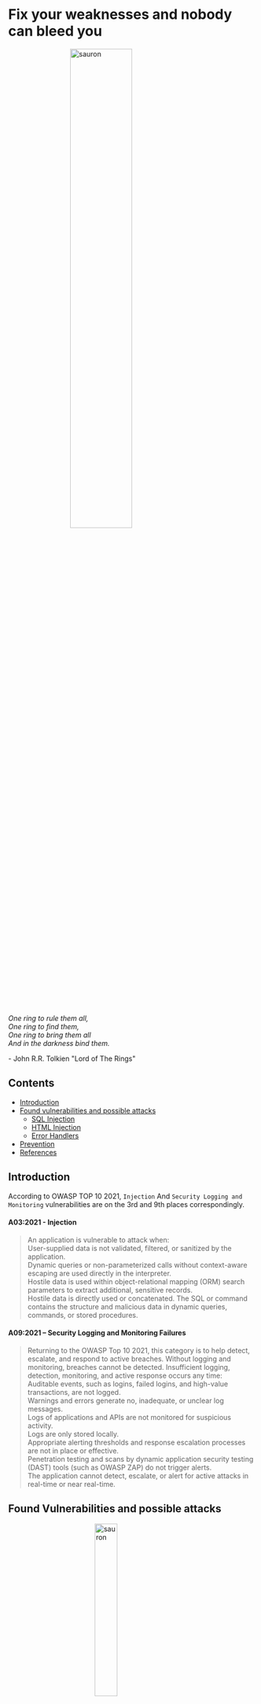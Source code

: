 # Fix your weaknesses and nobody can bleed you

<img src="./img/eye_of_sauron.svg" alt="sauron" style="display: block; width:50%; margin-left: auto;margin-right: auto"/>

<i>One ring to rule them all,
<br>One ring to find them,
<br>One ring to bring them all
<br>And in the darkness bind them.</i>
<p>- John R.R. Tolkien "Lord of The Rings"</p>

## Contents
- [Introduction](#introduction)
- [Found vulnerabilities and possible attacks](#found-vulnerabilities-and-possible-attacks)
  - [SQL Injection](#sqli)
  - [HTML Injection](#htmli)
  - [Error Handlers](#error-handlers)
- [Prevention](#prevention)
- [References](#references)

## Introduction
According to OWASP TOP 10 2021, `Injection` And `Security Logging and Monitoring` vulnerabilities are on the 3rd and 9th places correspondingly.<br>

#### A03:2021 - Injection
> An application is vulnerable to attack when: <br>
> User-supplied data is not validated, filtered, or sanitized by the application.<br>
> Dynamic queries or non-parameterized calls without context-aware escaping are used directly in the interpreter.<br>
> Hostile data is used within object-relational mapping (ORM) search parameters to extract additional, sensitive records. <br>
> Hostile data is directly used or concatenated. The SQL or command contains the structure and malicious data in dynamic queries, commands, or stored procedures. <br>

#### A09:2021 – Security Logging and Monitoring Failures
> Returning to the OWASP Top 10 2021, this category is to help detect, escalate, and respond to active breaches. Without logging and monitoring, breaches cannot be detected. Insufficient logging, detection, monitoring, and active response occurs any time:<br>
> Auditable events, such as logins, failed logins, and high-value transactions, are not logged.<br>
> Warnings and errors generate no, inadequate, or unclear log messages.<br>
> Logs of applications and APIs are not monitored for suspicious activity.<br>
> Logs are only stored locally.<br>
> Appropriate alerting thresholds and response escalation processes are not in place or effective.<br>
> Penetration testing and scans by dynamic application security testing (DAST) tools (such as OWASP ZAP) do not trigger alerts.<br>
> The application cannot detect, escalate, or alert for active attacks in real-time or near real-time.<br>

## Found Vulnerabilities and possible attacks

<img src="./img/sql.jpg" alt="sauron" style="display: block; width:30%; margin-left: auto;margin-right: auto"/>

### SQLi
First vulnerability is SQL injection is here [1]:
```python
def add_to_order(
    user_id: int,
    order_id:int,
    item_id: int,
    quantity: int,
    price: int):
    ...
    cursor = db_connection.execute(
            'insert into "Orders" values (%s, %s, %s, %s, %s)',
            (user_id, order_id, item_id, quantity, price)
    )
    ...
```
and here [2]:
```python
def show_order(order_id: int, user_id: int):
    try:
    cursor = db_connection.execute(
        'select from "Orders" where id = {}'.format(order_id)
    )
```

Let's look at example attack on [2]. SQL command isn't parametrized and sanitized carefully.<br>
Thus, command such that could lead to unpredictable results: <br>
```python
order_id = "' OR 1=1 --" # Or order_id = "'1; DROP TABLE Orders"
'select from "Orders" where id = {}'.format(order_id)
``` 

For [2] is a bit tricky, because we didn't handle some arguments and error in that case too. Will be discussed below on Error Handlers part.

Both of these SQL injection's could lead to any results. Most popular one - <b>data could be leaked or service will be shut down.</b><br>

### HTMLi
Another vulnerability is HTML injection [3]:
```python
def show_order(order_id: int, user_id: int):
    ...
    return f'<html><body><p>{order_info}</p></body></html>'
```
Example attack here:
```python
order_info = "<script>vulnerable_payload();</script>"; # we can show it by simple alert(1);
```

This type of vulnerability could lead to execution of arbitrary code, apparently.<br>

### Error Handlers

<img src="./img/input_validation.jpg" alt="sauron" style="display: block; width:40%; margin-left: auto;margin-right: auto"/><br>

It's not a vulnerability, but it's a good practice if errors handled and logged correctly [4]:<br>

```python
def show_order(order_id: int, user_id: int):
    ...
    return (
           f'<html><body><p>Error was happend for {order_id}' # typo: happened, not happend
           '</p></body></html>')
```
Also, [5]:
```python
def add_to_order(
  user_id: int,
  order_id:int,
  item_id: int,
  quantity: int,
  price: int):
    ...
```
Where is the quantity and price handlers? Are we sure that they're positive integers?

Also, [6], how can we be sure that there exists element in `[0]` index?<br>

```python
current_price = cursor.fetchone()[0]
```
Could lead to unexpected quit and error.<br>
## Prevention

For [1] (SQLi), check ranges of quantity and price. Although, we can check for all of the arguments, if there's no such handler at all:<br>
```python
if quantity < 0 or price < 0:
  return "Error: arguments in add_to_order(...) aren't proper.\n"
cursor = db_connection.execute(
            'insert into "Orders" values (%s, %s, %s, %s, %s)',
            (user_id, order_id, item_id, quantity, price)
    )
```

Prevention for [2] (SQLi) is using parametrized query and sanitized arguments:
```python
def show_order(order_id: int, user_id: int):
    try:
    cursor = db_connection.execute(
        'select from "Orders" where id = %s', (order_id,)
    )
```

For [3] (HTMLi) we should remove all JS/HTML tags:<br>
```python
import lxml
from lxml.html.clean import Cleaner

cleaner = Cleaner()
cleaner.javascript = True
cleaner.style = True

parsed_order_id = int(lxml.html.tostring(cleaner.clean_html(lxml.html.parse(order_id))))
```

Correction for [4]:
```python
def show_order(order_id: int, user_id: int):
    ...
    except Exception as e:
        return (
           f'<html><body><p>Error while fecthing {order_id} in show_order()'
           '</p></body></html>')
```

For [5] fix mentioned in [1]

For [6]:
```python
...
current_price = cursor.fetchone()
if current_price:
    current_price = current_price[0]
...
```

## References

1. [OWASP TOP-10](https://owasp.org/www-project-top-ten/)
2. [Injection Attacks Prevention cheatsheet](https://cheatsheetseries.owasp.org/cheatsheets/Injection_Prevention_Cheat_Sheet.html)
3. [Secure coding](https://en.wikipedia.org/wiki/Secure_coding)
